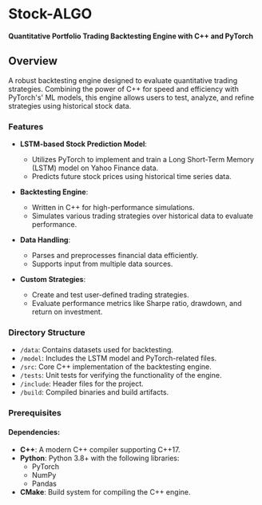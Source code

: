 # Stock-ALGO

**Quantitative Portfolio Trading Backtesting Engine with C++ and PyTorch**

## Overview

A robust backtesting engine designed to evaluate quantitative trading strategies. Combining the power of C++ for speed and efficiency with PyTorch's' ML models, this engine allows users to test, analyze, and refine strategies using historical stock data.

### Features
- **LSTM-based Stock Prediction Model**:
  - Utilizes PyTorch to implement and train a Long Short-Term Memory (LSTM) model on Yahoo Finance data.
  - Predicts future stock prices using historical time series data.

- **Backtesting Engine**:
  - Written in C++ for high-performance simulations.
  - Simulates various trading strategies over historical data to evaluate performance.

- **Data Handling**:
  - Parses and preprocesses financial data efficiently.
  - Supports input from multiple data sources.

- **Custom Strategies**:
  - Create and test user-defined trading strategies.
  - Evaluate performance metrics like Sharpe ratio, drawdown, and return on investment.

### Directory Structure
- `/data`: Contains datasets used for backtesting.
- `/model`: Includes the LSTM model and PyTorch-related files.
- `/src`: Core C++ implementation of the backtesting engine.
- `/tests`: Unit tests for verifying the functionality of the engine.
- `/include`: Header files for the project.
- `/build`: Compiled binaries and build artifacts.

### Prerequisites
#### Dependencies:
- **C++**: A modern C++ compiler supporting C++17.
- **Python**: Python 3.8+ with the following libraries:
  - PyTorch
  - NumPy
  - Pandas
- **CMake**: Build system for compiling the C++ engine.
